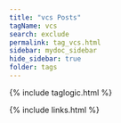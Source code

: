 ```yaml
---
title: "vcs Posts"
tagName: vcs
search: exclude
permalink: tag_vcs.html
sidebar: mydoc_sidebar
hide_sidebar: true
folder: tags
---
```


{% include taglogic.html %}

{% include links.html %}
